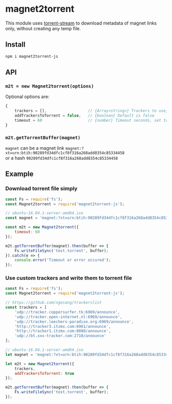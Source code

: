 # magnet2torrent

This module uses [torrent-stream](https://www.npmjs.com/package/torrent-stream) to download metadata of magnet links only, without creating any temp file.

## Install

```bash
npm i magnet2torrent-js
```

## API

### `m2t = new Magnet2torrent(options)`

Optional options are:

```javascript
{
    trackers = [],                  // {Array<string>} Trackers to use, default is []
    addTrackersToTorrent = false,   // {boolean} Default is false
    timeout = 60                    // {number} Timeout seconds, set to 0 will disable, default is 0
}
```

### `m2t.getTorrentBuffer(magnet)`

`magnet` can be a magnet link `magnet:?xt=urn:btih:90289fd34dfc1cf8f316a268add8354c85334458`  
or a hash `90289fd34dfc1cf8f316a268add8354c85334458`

## Example

### Download torrent file simply

```javascript
const Fs = require('fs');
const Magnet2torrent = require('magnet2torrent-js');

// ubuntu-16.04.1-server-amd64.iso
const magnet = 'magnet:?xt=urn:btih:90289fd34dfc1cf8f316a268add8354c85334458';

const m2t = new Magnet2torrent({
    timeout: 60
});

m2t.getTorrentBuffer(magnet).then(buffer => {
    Fs.writeFileSync('test.torrent', buffer);
}).catch(e => {
    console.error('Timeout or error occured');
});
```

### Use custom trackers and write them to torrent file

```javascript
const Fs = require('fs');
const Magnet2torrent = require('magnet2torrent-js');

// https://github.com/ngosang/trackerslist
const trackers = [
    'udp://tracker.coppersurfer.tk:6969/announce',
    'udp://tracker.open-internet.nl:6969/announce',
    'udp://tracker.leechers-paradise.org:6969/announce',
    'http://tracker3.itzmx.com:6961/announce',
    'http://tracker1.itzmx.com:8080/announce',
    'udp://bt.xxx-tracker.com:2710/announce'
];

// ubuntu-16.04.1-server-amd64.iso
let magnet = 'magnet:?xt=urn:btih:90289fd34dfc1cf8f316a268add8354c85334458';

let m2t = new Magnet2torrent({
    trackers,
    addTrackersToTorrent: true
});

m2t.getTorrentBuffer(magnet).then(buffer => {
    Fs.writeFileSync('test.torrent', buffer);
});
```
